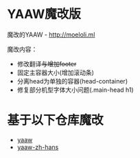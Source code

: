# YAAW魔改版

魔改的YAAW - http://moeloli.ml

魔改内容：
  - 修改翻译~~与增加footer~~
  - 固定主容器大小(增加滚动条)
  - 分离head为单独的容器(head-container)
  - 修复部分机型字体大小问题(.main-head h1)

# 基于以下仓库魔改
- [yaaw](https://github.com/binux/yaaw)
- [yaaw-zh-hans](https://github.com/aa65535/yaaw-zh-hans)
